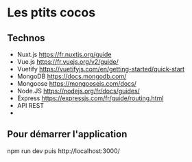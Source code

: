 # Les ptits cocos


## Technos

 - Nuxt.js https://fr.nuxtjs.org/guide
 - Vue.js https://fr.vuejs.org/v2/guide/
 - Vuetify https://vuetifyjs.com/en/getting-started/quick-start
 - MongoDB https://docs.mongodb.com/
 - Mongoose https://mongoosejs.com/docs/
 - Node.JS https://nodejs.org/fr/docs/guides/
 - Express https://expressjs.com/fr/guide/routing.html
 - API REST
 - 


## Pour démarrer l'application

npm run dev puis http://localhost:3000/
<!--stackedit_data:
eyJoaXN0b3J5IjpbMTc3MTIzNjE2Ml19
-->
